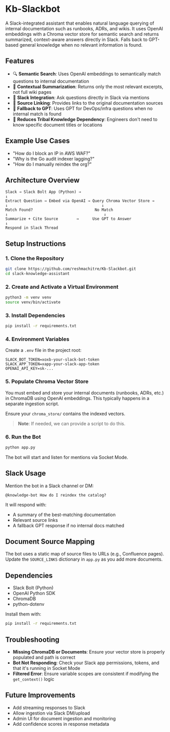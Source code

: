# Kb-Slackbot

A Slack-integrated assistant that enables natural language querying of internal documentation such as runbooks, ADRs, and wikis. It uses OpenAI embeddings with a Chroma vector store for semantic search and returns summarized, context-aware answers directly in Slack. Falls back to GPT-based general knowledge when no relevant information is found.

## Features

- 🔍 **Semantic Search**: Uses OpenAI embeddings to semantically match questions to internal documentation
- 🧠 **Contextual Summarization**: Returns only the most relevant excerpts, not full wiki pages
- 💬 **Slack Integration**: Ask questions directly in Slack via mentions
- 📄 **Source Linking**: Provides links to the original documentation sources
- 🧩 **Fallback to GPT**: Uses GPT for DevOps/infra questions when no internal match is found
- 🚫 **Reduces Tribal Knowledge Dependency**: Engineers don't need to know specific document titles or locations

## Example Use Cases

- "How do I block an IP in AWS WAF?"
- "Why is the Go audit indexer lagging?"
- "How do I manually reindex the org?"

## Architecture Overview

```
Slack → Slack Bolt App (Python) → 
↓
Extract Question → Embed via OpenAI → Query Chroma Vector Store → 
↓                                         ↓
Match Found?                           No Match
↓                                          ↓
Summarize + Cite Source        →      Use GPT to Answer
↓
Respond in Slack Thread
```

## Setup Instructions

### 1. Clone the Repository

```bash
git clone https://github.com/reshmachitre/Kb-Slackbot.git
cd slack-knowledge-assistant
```

### 2. Create and Activate a Virtual Environment

```bash
python3 -m venv venv
source venv/bin/activate
```

### 3. Install Dependencies

```bash
pip install -r requirements.txt
```

### 4. Environment Variables

Create a `.env` file in the project root:

```env
SLACK_BOT_TOKEN=xoxb-your-slack-bot-token
SLACK_APP_TOKEN=xapp-your-slack-app-token
OPENAI_API_KEY=sk-...
```

### 5. Populate Chroma Vector Store

You must embed and store your internal documents (runbooks, ADRs, etc.) in ChromaDB using OpenAI embeddings. This typically happens in a separate ingestion script. 

Ensure your `chroma_store/` contains the indexed vectors.

> **Note**: If needed, we can provide a script to do this.

### 6. Run the Bot

```bash
python app.py
```

The bot will start and listen for mentions via Socket Mode.

## Slack Usage

Mention the bot in a Slack channel or DM:

```
@knowledge-bot How do I reindex the catalog?
```

It will respond with:
- A summary of the best-matching documentation
- Relevant source links
- A fallback GPT response if no internal docs matched

## Document Source Mapping

The bot uses a static map of source files to URLs (e.g., Confluence pages). Update the `SOURCE_LINKS` dictionary in `app.py` as you add more documents.

## Dependencies

- Slack Bolt (Python)
- OpenAI Python SDK
- ChromaDB
- python-dotenv

Install them with:

```bash
pip install -r requirements.txt
```

## Troubleshooting

- **Missing ChromaDB or Documents**: Ensure your vector store is properly populated and path is correct
- **Bot Not Responding**: Check your Slack app permissions, tokens, and that it's running in Socket Mode
- **Filtered Error**: Ensure variable scopes are consistent if modifying the `get_context()` logic

## Future Improvements

- Add streaming responses to Slack
- Allow ingestion via Slack DM/upload
- Admin UI for document ingestion and monitoring
- Add confidence scores in response metadata
